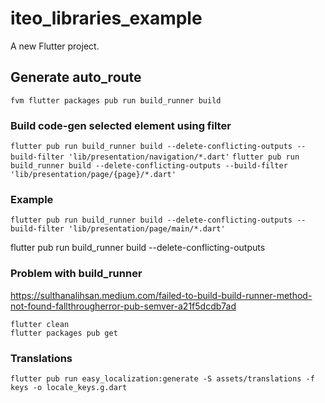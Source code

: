 # iteo_libraries_example

A new Flutter project.

## Generate auto_route
`fvm flutter packages pub run build_runner build`

### Build code-gen selected element using filter
`flutter pub run build_runner build --delete-conflicting-outputs --build-filter 'lib/presentation/navigation/*.dart'`
`flutter pub run build_runner build --delete-conflicting-outputs --build-filter 'lib/presentation/page/{page}/*.dart'`
### Example
`flutter pub run build_runner build --delete-conflicting-outputs --build-filter 'lib/presentation/page/main/*.dart'`

flutter pub run build_runner build --delete-conflicting-outputs

### Problem with build_runner
https://sulthanalihsan.medium.com/failed-to-build-build-runner-method-not-found-fallthrougherror-pub-semver-a21f5dcdb7ad 
```
flutter clean
flutter packages pub get
```

### Translations
`flutter pub run easy_localization:generate -S assets/translations -f keys -o locale_keys.g.dart`